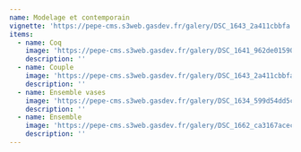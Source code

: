 ```yaml
---
name: Modelage et contemporain
vignette: 'https://pepe-cms.s3web.gasdev.fr/galery/DSC_1643_2a411cbbfa.webp'
items:
  - name: Coq
    image: 'https://pepe-cms.s3web.gasdev.fr/galery/DSC_1641_962de01590.webp'
    description: ''
  - name: Couple
    image: 'https://pepe-cms.s3web.gasdev.fr/galery/DSC_1643_2a411cbbfa.webp'
    description: ''
  - name: Ensemble vases
    image: 'https://pepe-cms.s3web.gasdev.fr/galery/DSC_1634_599d54dd5c.webp'
    description: ''
  - name: Ensemble
    image: 'https://pepe-cms.s3web.gasdev.fr/galery/DSC_1662_ca3167acec.webp'
    description: ''
---
```


